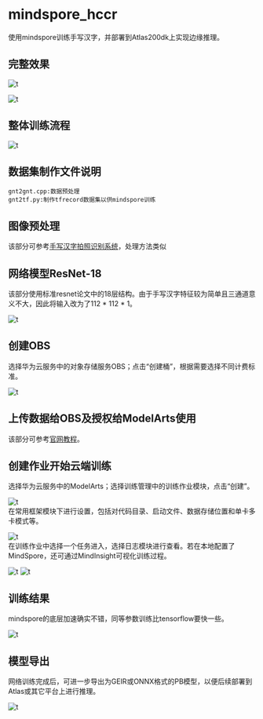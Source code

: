 # mindspore_hccr
使用mindspore训练手写汉字，并部署到Atlas200dk上实现边缘推理。

## 完整效果
![t](https://github.com/HuiyanWen/Atlas200_HCCR/blob/master/tx6or-k8jom.gif)

![t](https://github.com/HuiyanWen/mindspore_hccr/blob/master/pic/hanzi28.jpg)
## 整体训练流程
![t](https://github.com/HuiyanWen/mindspore_hccr/blob/master/pic/%E6%95%B4%E4%BD%93%E6%B5%81%E7%A8%8B.png)
## 数据集制作文件说明
`gnt2gnt.cpp:数据预处理
`
 <br>
` gnt2tf.py:制作tfrecord数据集以供mindspore训练
`
## 图像预处理
该部分可参考[手写汉字拍照识别系统](https://www.huaweicloud.com/ascend/apps/applicationDetails/812608665)，处理方法类似
## 网络模型ResNet-18
该部分使用标准resnet论文中的18层结构。由于手写汉字特征较为简单且三通道意义不大，因此将输入改为了112 * 112 * 1。

![t](https://github.com/HuiyanWen/mindspore_hccr/blob/master/pic/resnet.png)
## 创建OBS
选择华为云服务中的对象存储服务OBS；点击“创建桶”，根据需要选择不同计费标准。

![t](https://github.com/HuiyanWen/mindspore_hccr/blob/master/pic/%E5%9B%BE%E7%89%87%205.png)
## 上传数据给OBS及授权给ModelArts使用
该部分可参考[官网教程](https://bbs.huaweicloud.com/videos/101366)。
## 创建作业开始云端训练
选择华为云服务中的ModelArts；选择训练管理中的训练作业模块，点击“创建”。

![t](https://github.com/HuiyanWen/mindspore_hccr/blob/master/pic/%E5%88%9B%E5%BB%BA%E4%BD%9C%E4%B8%9A%E5%BC%80%E5%A7%8B%E4%BA%91%E7%AB%AF%E8%AE%AD%E7%BB%83.png)
<br>在常用框架模块下进行设置，包括对代码目录、启动文件、数据存储位置和单卡多卡模式等。

![t](https://github.com/HuiyanWen/mindspore_hccr/blob/master/pic/%E5%88%9B%E5%BB%BA%E4%BD%9C%E4%B8%9A%E5%BC%80%E5%A7%8B%E4%BA%91%E7%AB%AF%E8%AE%AD%E7%BB%832.png)
<br>在训练作业中选择一个任务进入，选择日志模块进行查看。若在本地配置了MindSpore，还可通过MindInsight可视化训练过程。

![t](https://github.com/HuiyanWen/mindspore_hccr/blob/master/pic/%E5%9B%BE%E7%89%87%201.png)
![t](https://github.com/HuiyanWen/mindspore_hccr/blob/master/pic/%E5%9B%BE%E7%89%87%202.png)
## 训练结果
mindspore的底层加速确实不错，同等参数训练比tensorflow要快一些。

![t](https://github.com/HuiyanWen/mindspore_hccr/blob/master/pic/%E5%9B%BE%E7%89%873.png)
## 模型导出
网络训练完成后，可进一步导出为GEIR或ONNX格式的PB模型，以便后续部署到Atlas或其它平台上进行推理。

![t](https://github.com/HuiyanWen/mindspore_hccr/blob/master/pic/%E5%9B%BE%E7%89%87%204.png)

